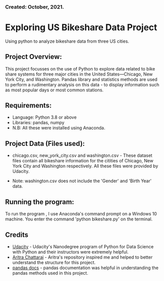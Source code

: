 ### Created: October, 2021.

# Exploring US Bikeshare Data Project  
Using python to analyze bikeshare data from three US cities.

## Project Overview:

This project focusses on the use of Python to explore data related to bike share systems for three major cities in the United States—Chicago, New York City, and Washington. 
Pandas library and statistics methods are used to perform a rudimentary analysis on this data - to display information such as most popular days or most common stations.

## Requirements:

* Language: Python 3.8 or above 
* Libraries: pandas, numpy
* N.B: All these were installed using Anaconda.

## Project Data (Files used):

* chicago.csv, new_york_city.csv and washington.csv - These dataset files contain all bikeshare information for the citities of Chicago, New York City and Washington respectively. All these files were provided by Udacity.
 
* Note: washington.csv does not include the 'Gender' and 'Birth Year' data.

## Running the program:
To run the program , I use Anaconda's command prompt on a Windows 10 machine. You enter the command 'python bikeshare.py' on the terminal.


## Credits
* [Udacity](https://udacity.com) - Udacity's Nanodegree program of Python for Data Science with Python and their instructors were extremely helpful.
* [Aritra Chattaraj](https://github.com/aritra96)  - Aritra's repository inspired me and helped to better understand the structure for this project.
* [pandas docs](http://pandas.pydata.org/pandas-docs/stable/) - pandas documentation was helpful in understanding the pandas methods used in this project.
 